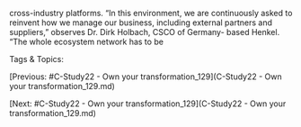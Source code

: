 cross-industry platforms. 
“In this environment, we are continuously asked to reinvent 
how we manage our business, including external partners 
and suppliers,” observes Dr. Dirk Holbach, CSCO of Germany-
based Henkel. “The whole ecosystem network has to be 

   Tags & Topics:
   

[Previous: #C-Study22 - Own your transformation_129](C-Study22 - Own your transformation_129.md)

[Next: #C-Study22 - Own your transformation_129](C-Study22 - Own your transformation_129.md)